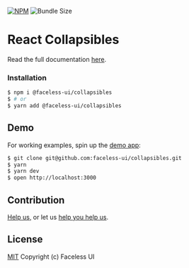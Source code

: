 [![NPM](https://img.shields.io/npm/v/@faceless-ui/collapsibles)](https://www.npmjs.com/@faceless-ui/collapsibles)
![Bundle Size](https://img.shields.io/bundlephobia/minzip/@faceless-ui/collapsibles?label=zipped)

# React Collapsibles

Read the full documentation [here](https://faceless-ui.com/docs/collapsibles).

### Installation

```bash
$ npm i @faceless-ui/collapsibles
$ # or
$ yarn add @faceless-ui/collapsibles
```

## Demo

For working examples, spin up the [demo app](./demo/App.demo.js):

```bash
$ git clone git@github.com:faceless-ui/collapsibles.git
$ yarn
$ yarn dev
$ open http://localhost:3000
```

## Contribution

[Help us,](https://github.com/faceless-ui/.github/blob/master/CONTRIBUTING.md) or let us [help you help us](https://github.com/faceless-ui/.github/blob/master/SUPPORT.md).

## License

[MIT](https://github.com/faceless-ui/collapsibles/blob/master/LICENSE) Copyright (c) Faceless UI
